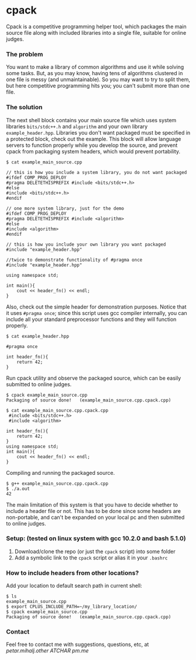# cpack

Cpack is a competitive programming helper tool, which packages the main source file along with included libraries into a single file, suitable for online judges.

### The problem

You want to make a library of common algorithms and use it while solving some tasks.
But, as you may know, having tens of algorithms clustered in one file is messy (and unmaintainable).
So you may want to try to split them, but here competitive programming hits you; you can't submit more than one file.

### The solution

The next shell block contains your main source file which uses system libraries `bits/stdc++.h` and `algorithm` and your own library `example_header.hpp`. Libraries you don't want packaged must be specified in a protected block, check out the example. This block will allow language servers to function properly while you develop the source, and prevent cpack from packaging system headers, which would prevent portability. 

~~~shell
$ cat example_main_source.cpp

// this is how you include a system library, you do not want packaged
#ifdef COMP_PROG_DEPLOY
#pragma DELETETHISPREFIX #include <bits/stdc++.h>
#else
#include <bits/stdc++.h>
#endif

// one more system library, just for the demo
#ifdef COMP_PROG_DEPLOY
#pragma DELETETHISPREFIX #include <algorithm>
#else
#include <algorithm>
#endif

// this is how you include your own library you want packaged
#include "example_header.hpp"

//twice to demonstrate functionality of #pragma once
#include "example_header.hpp" 

using namespace std;

int main(){
    cout << header_fn() << endl;
}
~~~

Also, check out the simple header for demonstration purposes. Notice that it uses `#pragma once`; since this script uses gcc compiler internally, you can include all your standard preprocessor functions and they will function properly. 

~~~shell
$ cat example_header.hpp

#pragma once

int header_fn(){
    return 42;
}
~~~

Run cpack utility and observe the packaged source, which can be easily submitted to online judges.

~~~shell
$ cpack example_main_source.cpp
Packaging of source done!   (example_main_source.cpp.cpack.cpp)

$ cat example_main_source.cpp.cpack.cpp
 #include <bits/stdc++.h>
 #include <algorithm>

int header_fn(){
    return 42;
}
using namespace std;
int main(){
    cout << header_fn() << endl;
}
~~~

Compiling and running the packaged source.

~~~shell
$ g++ example_main_source.cpp.cpack.cpp
$ ./a.out
42
~~~

The main limitation of this system is that you have to decide whether to include a header file or not. This has to be done since some headers are non-portable, and can't be expanded on your local pc and then submitted to online judges. 

### Setup: (tested on linux system with gcc 10.2.0 and bash 5.1.0)

1. Download/clone the repo (or just the `cpack` script) into some folder
2. Add a symbolic link to the `cpack` script or alias it in your `.bashrc`

### How to include headers from other locations?

Add your location to default search path in current shell:

~~~shell
$ ls
example_main_source.cpp
$ export CPLUS_INCLUDE_PATH=~/my_library_location/
$ cpack example_main_source.cpp
Packaging of source done!   (example_main_source.cpp.cpack.cpp)
~~~

### Contact
Feel free to contact me with suggestions, questions, etc, at *petar.mihalj.other ATCHAR pm.me*   
